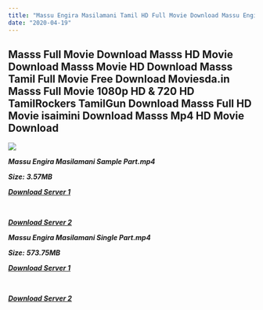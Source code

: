 ```yaml
---
title: "Massu Engira Masilamani Tamil HD Full Movie Download Massu Engira Masilamani Tamil HD Movie Download"
date: "2020-04-19"
---
```


## Masss Full Movie Download Masss HD Movie Download Masss Movie HD Download Masss Tamil Full Movie Free Download Moviesda.in Masss Full Movie 1080p HD & 720 HD TamilRockers TamilGun Download Masss Full HD Movie isaimini Download Masss Mp4 HD Movie Download

![](https://images.moviebuff.com/576a5ebc-ce46-4254-a341-6be976abc5bd?w=1000)

**_Massu Engira Masilamani Sample Part.mp4_**

**_Size:_** **_3.57MB_**

**_[Download Server 1](http://s1.uptofiles.net//files/Tamil{300377c8a1a3ba2999b4bbe3381b1ea1a812b0b70d21946c68d529294a5c2999}202015{300377c8a1a3ba2999b4bbe3381b1ea1a812b0b70d21946c68d529294a5c2999}20Movies/Masss{300377c8a1a3ba2999b4bbe3381b1ea1a812b0b70d21946c68d529294a5c2999}20(2015)/Masss{300377c8a1a3ba2999b4bbe3381b1ea1a812b0b70d21946c68d529294a5c2999}20(640x360)/Masss{300377c8a1a3ba2999b4bbe3381b1ea1a812b0b70d21946c68d529294a5c2999}20HD{300377c8a1a3ba2999b4bbe3381b1ea1a812b0b70d21946c68d529294a5c2999}20Sample.mp4)_**

**_[  
](http://s1.uptofiles.net//files/Tamil{300377c8a1a3ba2999b4bbe3381b1ea1a812b0b70d21946c68d529294a5c2999}202015{300377c8a1a3ba2999b4bbe3381b1ea1a812b0b70d21946c68d529294a5c2999}20Movies/Masss{300377c8a1a3ba2999b4bbe3381b1ea1a812b0b70d21946c68d529294a5c2999}20(2015)/Masss{300377c8a1a3ba2999b4bbe3381b1ea1a812b0b70d21946c68d529294a5c2999}20(640x360)/Masss{300377c8a1a3ba2999b4bbe3381b1ea1a812b0b70d21946c68d529294a5c2999}20HD{300377c8a1a3ba2999b4bbe3381b1ea1a812b0b70d21946c68d529294a5c2999}20Sample.mp4)_**

**_[Download Server 2](http://s1.uptofiles.net//files/Tamil{300377c8a1a3ba2999b4bbe3381b1ea1a812b0b70d21946c68d529294a5c2999}202015{300377c8a1a3ba2999b4bbe3381b1ea1a812b0b70d21946c68d529294a5c2999}20Movies/Masss{300377c8a1a3ba2999b4bbe3381b1ea1a812b0b70d21946c68d529294a5c2999}20(2015)/Masss{300377c8a1a3ba2999b4bbe3381b1ea1a812b0b70d21946c68d529294a5c2999}20(640x360)/Masss{300377c8a1a3ba2999b4bbe3381b1ea1a812b0b70d21946c68d529294a5c2999}20HD{300377c8a1a3ba2999b4bbe3381b1ea1a812b0b70d21946c68d529294a5c2999}20Sample.mp4)_**

**_Massu Engira Masilamani Single Part.mp4_**

**_Size:_** **_573.75MB_**

**_[Download Server 1](http://s1.uptofiles.net//files/Tamil{300377c8a1a3ba2999b4bbe3381b1ea1a812b0b70d21946c68d529294a5c2999}202015{300377c8a1a3ba2999b4bbe3381b1ea1a812b0b70d21946c68d529294a5c2999}20Movies/Masss{300377c8a1a3ba2999b4bbe3381b1ea1a812b0b70d21946c68d529294a5c2999}20(2015)/Masss{300377c8a1a3ba2999b4bbe3381b1ea1a812b0b70d21946c68d529294a5c2999}20(640x360)/Masss{300377c8a1a3ba2999b4bbe3381b1ea1a812b0b70d21946c68d529294a5c2999}20HD.mp4)_**

**_[  
](http://s1.uptofiles.net//files/Tamil{300377c8a1a3ba2999b4bbe3381b1ea1a812b0b70d21946c68d529294a5c2999}202015{300377c8a1a3ba2999b4bbe3381b1ea1a812b0b70d21946c68d529294a5c2999}20Movies/Masss{300377c8a1a3ba2999b4bbe3381b1ea1a812b0b70d21946c68d529294a5c2999}20(2015)/Masss{300377c8a1a3ba2999b4bbe3381b1ea1a812b0b70d21946c68d529294a5c2999}20(640x360)/Masss{300377c8a1a3ba2999b4bbe3381b1ea1a812b0b70d21946c68d529294a5c2999}20HD.mp4)_**

**_[Download Server 2](http://s1.uptofiles.net//files/Tamil{300377c8a1a3ba2999b4bbe3381b1ea1a812b0b70d21946c68d529294a5c2999}202015{300377c8a1a3ba2999b4bbe3381b1ea1a812b0b70d21946c68d529294a5c2999}20Movies/Masss{300377c8a1a3ba2999b4bbe3381b1ea1a812b0b70d21946c68d529294a5c2999}20(2015)/Masss{300377c8a1a3ba2999b4bbe3381b1ea1a812b0b70d21946c68d529294a5c2999}20(640x360)/Masss{300377c8a1a3ba2999b4bbe3381b1ea1a812b0b70d21946c68d529294a5c2999}20HD.mp4)_**
